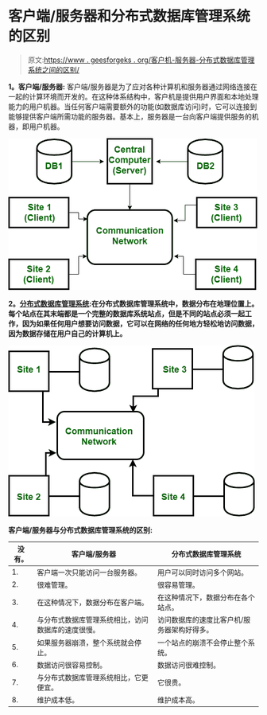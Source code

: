 # 客户端/服务器和分布式数据库管理系统的区别

> 原文:[https://www . geesforgeks . org/客户机-服务器-分布式数据库管理系统之间的区别/](https://www.geeksforgeeks.org/difference-between-client-server-and-distributed-dbms/)

**1。客户端/服务器:**
客户端/服务器是为了应对各种计算机和服务器通过网络连接在一起的计算环境而开发的。在这种体系结构中，客户机是提供用户界面和本地处理能力的用户机器。当任何客户端需要额外的功能(如数据库访问)时，它可以连接到能够提供客户端所需功能的服务器。基本上，服务器是一台向客户端提供服务的机器，即用户机器。

![](img/7ca2f3c3fe91cccfa1b70d7de83c7f68.png)

**2。[分布式数据库管理系统](https://www.geeksforgeeks.org/distributed-database-system/):在分布式数据库管理系统中，数据分布在地理位置上。每个站点在其末端都是一个完整的数据库系统站点，但是不同的站点必须一起工作，因为如果任何用户想要访问数据，它可以在网络的任何地方轻松地访问数据，因为数据存储在用户自己的计算机上。**

![](img/7dd17c4f5b12ed4b5c2586bf98780bca.png)

**客户端/服务器与分布式数据库管理系统的区别:**

<center>

| 没有。 | 客户端/服务器 | 分布式数据库管理系统 |
| --- | --- | --- |
| 1. | 客户端一次只能访问一台服务器。 | 用户可以同时访问多个网站。 |
| 2. | 很难管理。 | 很容易管理。 |
| 3. | 在这种情况下，数据分布在客户端。 | 在这种情况下，数据分布在各个站点。 |
| 4. | 与分布式数据库管理系统相比，访问数据库的速度很慢。 | 访问数据库的速度比客户机/服务器架构好得多。 |
| 5. | 如果服务器崩溃，整个系统就会停止。 | 一个站点的崩溃不会停止整个系统。 |
| 6. | 数据访问很容易控制。 | 数据访问很难控制。 |
| 7. | 与分布式数据库管理系统相比，它更便宜。 | 它很贵。 |
| 8. | 维护成本低。 | 维护成本高。 |

</center>